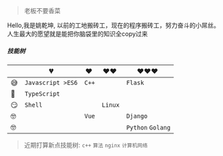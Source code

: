 > 老板不要香菜

Hello,我是姚乾坤, 以前的工地搬砖工，现在的程序搬砖工，努力奋斗的小屌丝。<br>
人生最大的愿望就是能把你脑袋里的知识全copy过来

##### 技能树

|     | 💔️              | ❤️ ️                                          | ❤️❤️ ️                                          | ❤️❤️❤️ ️                                      |
| --- | --------------- | --------------------------------------------- | ----------------------------------------------- | --------------------------------------------- |
| 😅  | `Javascript >ES6`| `C++`                                        |                                                 | `Flask`                                       |
| 🧐  | `TypeScript`    |                                               |                                                  |                                              |
| 😏  | `Shell`          |                                               |   `Linux`                                       |                                               |
| 🤓  |                   | `Vue`                                        |                                                  | `Django`                                     |
| 🤓  |                   |                                         |                                                  | `Python` `Golang`                                     |

> 近期打算新点技能树: `c++` `算法` `nginx` `计算机网络`


